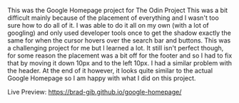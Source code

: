 This was the Google Homepage project for The Odin Project
This was a bit difficult mainly because of the placement of
everything and I wasn't too sure how to do all of it.
I was able to do it all on my own (with a lot of googling)
and only used developer tools once to get the shadow
exactly the same for when the cursor hovers over the
search bar and buttons. This was a challenging project
for me but I learned a lot. It still isn't perfect though,
for some reason the placement was a bit off for the footer
and so I had to fix that by moving it down 10px and to the
left 10px. I had a similar problem with the header. At the
end of it however, it looks quite similar to the actual
Google Homepage so I am happy with what I did on this project.

Live Preview: https://brad-gib.github.io/google-homepage/